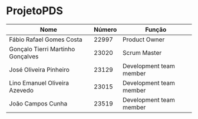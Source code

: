 # ProjetoPDS


| Nome                              | Número | Função                   |
|-----------------------------------|--------|--------------------------|
| Fábio Rafael Gomes Costa          | 22997  | Product Owner            |
| Gonçalo Tierri Martinho Gonçalves | 23020  | Scrum Master             |
| José Oliveira Pinheiro            | 23129  | Development team member  |
| Lino Emanuel Oliveira Azevedo     | 23015  | Development team member  |
| João Campos Cunha                 | 23519  | Development team member  |
